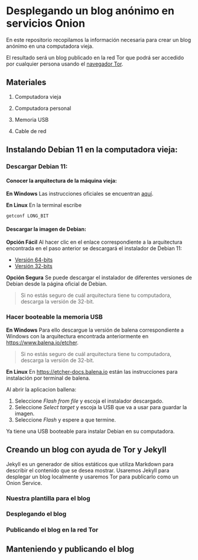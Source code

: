 # Desplegando un blog anónimo en servicios Onion

En este repositorio recopilamos la información necesaria para crear un blog anónimo en una computadora vieja.

El resultado será un blog publicado en la red Tor que podrá ser accedido por cualquier persona usando el [navegador Tor](https://www.torproject.org/download/).

## Materiales  

1. Computadora vieja

2. Computadora personal

3. Memoria USB

4. Cable de red



## Instalando Debian 11 en la computadora vieja:


### Descargar Debian 11:

#### Conocer la arquitectura de la máquina vieja:
**En Windows**
Las instrucciones oficiales se encuentran [aquí](https://support.microsoft.com/en-us/windows/32-bit-and-64-bit-windows-frequently-asked-questions-c6ca9541-8dce-4d48-0415-94a3faa2e13d).

**En Linux**
En la terminal escribe

    getconf LONG_BIT

#### Descargar la imagen de Debian: 

**Opción Fácil**
Al hacer clic en el enlace correspondiente a la arquitectura encontrada en el paso anterior se descargará el instalador de Debian 11:
- [Versión 64-bits](https://cdimage.debian.org/debian-cd/current/amd64/iso-cd/debian-11.6.0-amd64-netinst.iso)
- [Versión 32-bits](https://cdimage.debian.org/debian-cd/current/i386/iso-cd/debian-11.6.0-i386-netinst.iso)
	

**Opción Segura**
Se puede descargar el instalador de diferentes versiones de Debian desde la página oficial de Debian.

>Si no estás seguro de cuál arquitectura tiene tu computadora, descarga la versión de 32-bit.
### Hacer booteable la memoria USB

**En Windows**
Para ello descargue la versión de balena correspondiente a Windows con la arquitectura encontrada anteriormente en https://www.balena.io/etcher.
>Si no estás seguro de cuál arquitectura tiene tu computadora, descarga la versión de 32-bit.

**En Linux**
En https://etcher-docs.balena.io están las instrucciones para instalación por terminal de balena.

Al abrir la aplicacion ballena:
1. Seleccione *Flash from file* y escoja el instalador descargado.
2. Seleccione *Select target* y escoja la USB que va a usar para guardar la imagen.
3. Seleccione *Flash* y espere a que termine.


Ya tiene una USB booteable para instalar Debian en su computadora.



## Creando un blog con ayuda de Tor y Jekyll

Jekyll es un generador de sitios estáticos que utiliza Markdown para describir el contenido que se desea mostrar. Usaremos Jekyll para desplegar un blog localmente y usaremos Tor para publicarlo como un Onion Service.

### Nuestra plantilla para el blog


### Desplegando el blog


### Publicando el blog en la red Tor

## Manteniendo y publicando el blog
